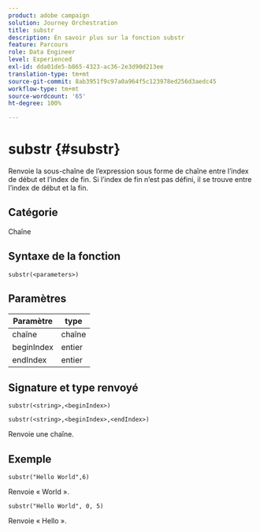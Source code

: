 ```yaml
---
product: adobe campaign
solution: Journey Orchestration
title: substr
description: En savoir plus sur la fonction substr
feature: Parcours
role: Data Engineer
level: Experienced
exl-id: dda01de5-b865-4323-ac36-2e3d90d213ee
translation-type: tm+mt
source-git-commit: 8ab3951f9c97a0a964f5c123978ed256d3aedc45
workflow-type: tm+mt
source-wordcount: '65'
ht-degree: 100%

---
```


# substr {#substr}

Renvoie la sous-chaîne de l’expression sous forme de chaîne entre l’index de début et l’index de fin. Si l’index de fin n’est pas défini, il se trouve entre l’index de début et la fin.

## Catégorie

Chaîne

## Syntaxe de la fonction

`substr(<parameters>)`

## Paramètres

| Paramètre | type |
|-------------|----------|
| chaîne | chaîne |
| beginIndex | entier |
| endIndex | entier |

## Signature et type renvoyé

`substr(<string>,<beginIndex>)`

`substr(<string>,<beginIndex>,<endIndex>)`

Renvoie une chaîne.

## Exemple

`substr("Hello World",6)`

Renvoie « World ».

`substr("Hello World", 0, 5)`

Renvoie « Hello ».
